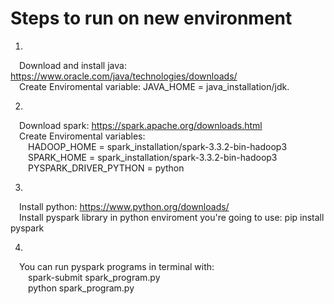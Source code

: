 # Steps to run on new environment

1)  
  &emsp;Download and install java: https://www.oracle.com/java/technologies/downloads/  
  &emsp;Create Enviromental variable: JAVA_HOME = java_installation/jdk.  

2)  
  &emsp;Download spark: https://spark.apache.org/downloads.html  
  &emsp;Create Enviromental variables:  
    &emsp;&emsp;HADOOP_HOME = spark_installation/spark-3.3.2-bin-hadoop3  
    &emsp;&emsp;SPARK_HOME = spark_installation/spark-3.3.2-bin-hadoop3  
    &emsp;&emsp;PYSPARK_DRIVER_PYTHON = python  
    
3)  
  &emsp;Install python: https://www.python.org/downloads/  
  &emsp;Install pyspark library in python enviroment you're going to use: pip install pyspark  
  
4)  
  &emsp;You can run pyspark programs in terminal with:  
  &emsp;&emsp;spark-submit spark_program.py  
  &emsp;&emsp;python spark_program.py

